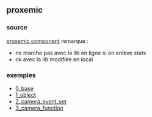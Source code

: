 ## proxemic

### source
[proxemic component](https://github.com/jorgecardoso/aframe-proxemic-component/blob/master/examples/proximity-sensor/proximitytocamera.html)
remarque : 
- ne marche pas avec la lib en ligne si on enlève stats
- ok avec la lib modifiée en local

### exemples
* [0_base](./0_base.html)
* [1_object](./1_object.html)
* [2_camera_event_set](./2_camera.html)
* [3_camera_function](./3_camera_function.html)